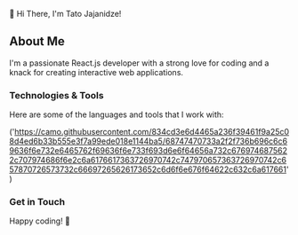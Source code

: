 👋 Hi There, I'm Tato Jajanidze!


## About Me
I'm a passionate React.js developer with a strong love for coding and a knack for creating interactive web applications.


### Technologies & Tools

Here are some of the languages and tools that I work with:

('https://camo.githubusercontent.com/834cd3e6d4465a236f39461f9a25c08d4ed6b33b555e3f7a99ede018e1144ba5/68747470733a2f2f736b696c6c69636f6e732e6465762f69636f6e733f693d6e6f64656a732c6769746875622c707974686f6e2c6a6176617363726970742c747970657363726970742c657870726573732c66697265626173652c6d6f6e676f64622c632c6a617661')

### Get in Touch


Happy coding! 🚀

